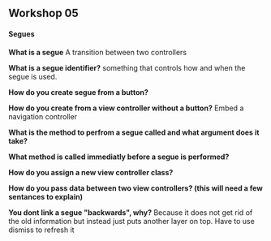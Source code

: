 ## Workshop 05

#### Segues

**What is a segue**
A transition between two controllers

**What is a segue identifier?**
something that controls how and when the segue is used.

**How do you create segue from a button?**

**How do you create from a view controller without a button?**
Embed a navigation controller

**What is the method to perfrom a segue called and what argument does it take?**

**What method is called immediatly before a segue is performed?**

**How do you assign a new view controller class?**

**How do you pass data between two view controllers? (this will need a few sentances to explain)**

**You dont link a segue "backwards", why?**
Because it does not get rid of the old information but instead just puts another layer on top. Have to use dismiss to refresh it
